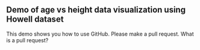## Demo of age vs height data visualization using Howell dataset
This demo shows you how to use GitHub.  Please make a pull request.
What is a pull request?



